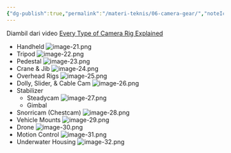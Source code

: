 ```yaml
---
{"dg-publish":true,"permalink":"/materi-teknis/06-camera-gear/","noteIcon":"","updated":"2025-10-15T16:15:26.000+07:00"}
---
```


Diambil dari video [Every Type of Camera Rig Explained](https://youtu.be/heJ9hWNb10g?si=Y2a1oZOLa3oGky8y)
- Handheld
![image-21.png](/img/user/Materi%20Teknis/attachments/image-21.png)
- Tripod
![image-22.png](/img/user/Materi%20Teknis/attachments/image-22.png)
- Pedestal
![image-23.png](/img/user/Materi%20Teknis/attachments/image-23.png)
- Crane & Jib
![image-24.png](/img/user/Materi%20Teknis/attachments/image-24.png)
- Overhead Rigs
![image-25.png](/img/user/Materi%20Teknis/attachments/image-25.png)
- Dolly, Slider, & Cable Cam
![image-26.png](/img/user/Materi%20Teknis/attachments/image-26.png)
- Stabilizer
	- Steadycam
	![image-27.png](/img/user/Materi%20Teknis/attachments/image-27.png)
	- Gimbal
- Snorricam (Chestcam)
![image-28.png](/img/user/Materi%20Teknis/attachments/image-28.png)
- Vehicle Mounts
![image-29.png](/img/user/Materi%20Teknis/attachments/image-29.png)
- Drone
![image-30.png](/img/user/Materi%20Teknis/attachments/image-30.png)
- Motion Control
![image-31.png](/img/user/Materi%20Teknis/attachments/image-31.png)
- Underwater Housing
![image-32.png](/img/user/Materi%20Teknis/attachments/image-32.png)